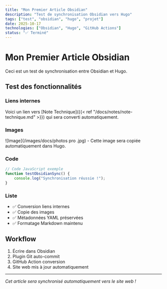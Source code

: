 ```yaml
---
title: "Mon Premier Article Obsidian"
description: "Test de synchronisation Obsidian vers Hugo"
tags: ["test", "obsidian", "hugo", "projet"]
date: 2025-10-17
technologies: ["Obsidian", "Hugo", "GitHub Actions"]
status: "✅ Terminé"
---
```


# Mon Premier Article Obsidian

Ceci est un test de synchronisation entre Obsidian et Hugo.

## Test des fonctionnalités

### Liens internes
Voici un lien vers [Note Technique]({{< ref "/docs/notes/note-technique.md" >}}) qui sera converti automatiquement.

### Images
![Image](/images/docs/photos pro .jpg) - Cette image sera copiée automatiquement dans Hugo.

### Code
```javascript
// Code JavaScript exemple
function testObsidianSync() {
    console.log("Synchronisation réussie !");
}
```

### Liste
- ✅ Conversion liens internes
- ✅ Copie des images
- ✅ Métadonnées YAML préservées
- ✅ Formatage Markdown maintenu

## Workflow
1. Écrire dans Obsidian
2. Plugin Git auto-commit
3. GitHub Action conversion
4. Site web mis à jour automatiquement

---

*Cet article sera synchronisé automatiquement vers le site web !*